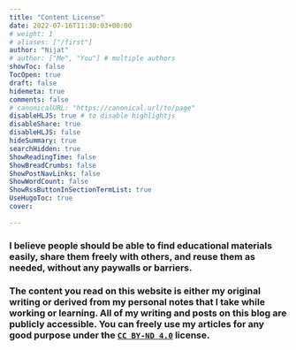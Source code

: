 ```yaml
---
title: "Content License"
date: 2022-07-16T11:30:03+00:00
# weight: 1
# aliases: ["/first"]
author: "Nijat"
# author: ["Me", "You"] # multiple authors
showToc: false
TocOpen: true
draft: false
hidemeta: true
comments: false
# canonicalURL: "https://canonical.url/to/page"
disableHLJS: true # to disable highlightjs
disableShare: true
disableHLJS: false
hideSummary: true
searchHidden: true
ShowReadingTime: false
ShowBreadCrumbs: false
ShowPostNavLinks: false
ShowWordCount: false
ShowRssButtonInSectionTermList: true
UseHugoToc: true
cover:
    
---
```

### I believe people should be able to find educational materials easily, share them freely with others, and reuse them as needed, without any paywalls or barriers. 

### The content you read on this website is either my original writing or derived from my personal notes that I take while working or learning. All of my writing and posts on this blog are publicly accessible. You can freely use my articles for any good purpose under the [`CC BY-ND 4.0`](https://creativecommons.org/licenses/by-nd/4.0/) license. 